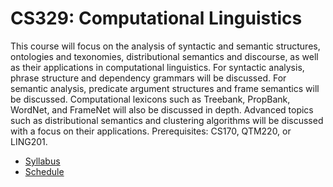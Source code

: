 CS329: Computational Linguistics
=====

This course will focus on the analysis of syntactic and semantic structures, ontologies and texonomies, distributional semantics and discourse, as well as their applications in computational linguistics. For syntactic analysis, phrase structure and dependency grammars will be discussed. For semantic analysis, predicate argument structures and frame semantics will be discussed.  Computational lexicons such as Treebank, PropBank, WordNet, and FrameNet will also be discussed in depth.  Advanced topics such as distributional semantics and clustering algorithms will be discussed with a focus on their applications. Prerequisites: CS170, QTM220, or LING201.

* [Syllabus](../../wiki/Syllabus)
* [Schedule](../../wiki/Schedule)
